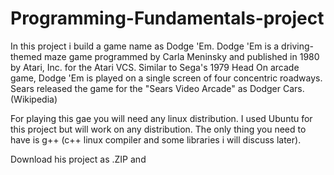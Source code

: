 # Programming-Fundamentals-project

In this project i build a game name as Dodge 'Em.
Dodge 'Em is a driving-themed maze game programmed by Carla Meninsky and published in 1980 by Atari, Inc. for the Atari VCS. Similar to Sega's 1979 Head On arcade game, Dodge 'Em is played on a single screen of four concentric roadways. Sears released the game for the "Sears Video Arcade" as Dodger Cars. (Wikipedia)

For playing this gae you will need any linux distribution. I used Ubuntu for this project but will work on any distribution.
The only thing you need to have is g++ (c++ linux compiler and some libraries i will discuss later).

Download his project as .ZIP and 
